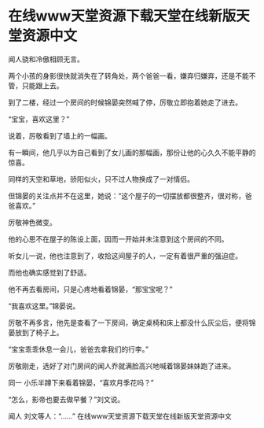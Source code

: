# 在线www天堂资源下载天堂在线新版天堂资源中文



闻人骁和冷傲相顾无言。

两个小孩的身影很快就消失在了转角处，两个爸爸一看，嫌弃归嫌弃，还是不能不管，只能跟上去。

到了二楼，经过一个房间的时候锦晏突然喊了停，厉敬立即抱着她走了进去。

“宝宝，喜欢这里？”

说着，厉敬看到了墙上的一幅画。

有一瞬间，他几乎以为自己看到了女儿画的那幅画，那份让他的心久久不能平静的惊喜。

同样的天空和草地，骄阳似火，只不过人物换成了一对情侣。

但锦晏的关注点并不在这里，她说：“这个屋子的一切摆放都很整齐，很对称，爸爸喜欢。”

厉敬神色微变。

他的心思不在屋子的陈设上面，因而一开始并未注意到这个房间的不同。

听女儿一说，他也注意到了，收拾这间屋子的人，一定有着很严重的强迫症。

而他也确实感觉到了舒适。

他不再去看房间，只是心疼地看着锦晏，“那宝宝呢？”

“我喜欢这里。”锦晏说。

厉敬不再多言，他先是查看了一下房间，确定桌椅和床上都没什么灰尘后，便将锦晏放到了椅子上。

“宝宝乖乖休息一会儿，爸爸去拿我们的行李。”

厉敬刚走，选好了对门房间的闻人乔就满脸高兴地喊着锦晏妹妹跑了进来。

同一
小乐半蹲下来看着锦晏，“喜欢月季花吗？”

“怎么，影帝也要去做早餐？”刘文说。

闻人
刘文等人：“……”
在线www天堂资源下载天堂在线新版天堂资源中文
